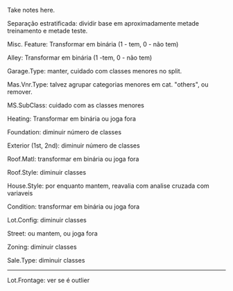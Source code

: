 Take notes here.

Separação estratificada: dividir base em aproximadamente metade treinamento e metade teste.

Misc. Feature: Transformar em binária (1 - tem, 0 - não tem)

Alley: Transformar em binária (1 -tem, 0 - não tem)

Garage.Type: manter, cuidado com classes menores no split.

Mas.Vnr.Type: talvez agrupar categorias menores em cat. "others", ou remover.

MS.SubClass: cuidado com as classes menores

Heating: Transformar em binária ou joga fora

Foundation: diminuir número de classes

Exterior (1st, 2nd): diminuir número de classes

Roof.Matl: transformar em binária ou joga fora

Roof.Style: diminuir classes

House.Style: por enquanto mantem, reavalia com analise cruzada com variaveis

Condition: transformar em binária ou joga fora

Lot.Config: diminuir classes

Street: ou mantem, ou joga fora

Zoning: diminuir classes

Sale.Type: diminuir classes

--------

Lot.Frontage: ver se é outlier

